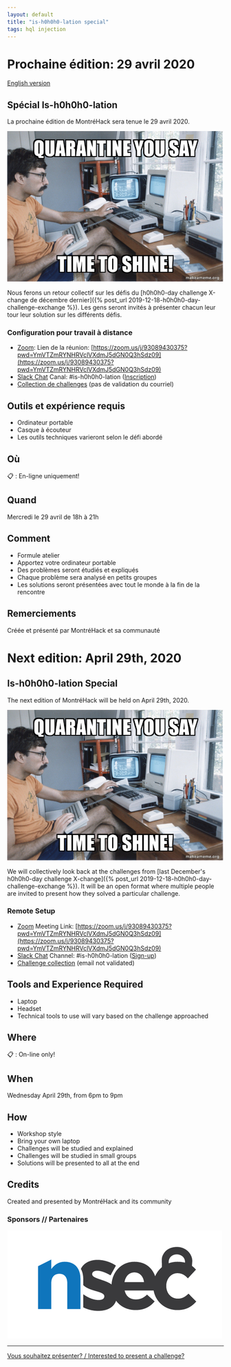 ```yaml
---
layout: default
title: "is-h0h0h0-lation special"
tags: hql injection
---
```


# Prochaine édition: 29 avril 2020

[English version](#english)

## Spécial Is-h0h0h0-lation

La prochaine édition de MontréHack sera tenue le 29 avril 2020.

![is-h0h0h0-lation](/images/20-04_quarantine-you-say.jpg)

Nous ferons un retour collectif sur les défis du [h0h0h0-day challenge X-change de décembre dernier]({% post_url 2019-12-18-h0h0h0-day-challenge-exchange %}).
Les gens seront invités à présenter chacun leur tour leur solution sur les différents défis.

### Configuration pour travail à distance

* [Zoom](https://zoom.us/download): Lien de la réunion: [https://zoom.us/j/93089430375?pwd=YmVTZmRYNHRVclVXdmJ5dGN0Q3hSdz09](https://zoom.us/j/93089430375?pwd=YmVTZmRYNHRVclVXdmJ5dGN0Q3hSdz09)
* [Slack Chat](https://montrehack.slack.com/) Canal: #is-h0h0h0-lation ([Inscription](https://montrehack-slack-signup.herokuapp.com/))
* [Collection de challenges](https://h0h0h0day-xchange.montrehack.ca/) (pas de validation du courriel)

## Outils et expérience requis

* Ordinateur portable
* Casque à écouteur
* Les outils techniques varieront selon le défi abordé

## Où

:clipboard: : En-ligne uniquement!

## Quand

Mercredi le 29 avril de 18h à 21h

## Comment
 
* Formule atelier
* Apportez votre ordinateur portable
* Des problèmes seront étudiés et expliqués
* Chaque problème sera analysé en petits groupes
* Les solutions seront présentées avec tout le monde à la fin de la rencontre

## Remerciements

Créée et présenté par MontréHack et sa communauté


<a id="english"></a>

# Next edition: April 29th, 2020

## Is-h0h0h0-lation Special

The next edition of MontréHack will be held on April 29th, 2020.

![is-h0h0h0-lation](/images/20-04_quarantine-you-say.jpg)

We will collectively look back at the challenges from [last December's h0h0h0-day challenge X-change]({% post_url 2019-12-18-h0h0h0-day-challenge-exchange %}).
It will be an open format where multiple people are invited to present how they solved a particular challenge.

### Remote Setup

* [Zoom](https://zoom.us/download) Meeting Link: [https://zoom.us/j/93089430375?pwd=YmVTZmRYNHRVclVXdmJ5dGN0Q3hSdz09](https://zoom.us/j/93089430375?pwd=YmVTZmRYNHRVclVXdmJ5dGN0Q3hSdz09)
* [Slack Chat](https://montrehack.slack.com/) Channel: #is-h0h0h0-lation ([Sign-up](https://montrehack-slack-signup.herokuapp.com/))
* [Challenge collection](https://h0h0h0day-xchange.montrehack.ca/) (email not validated)

## Tools and Experience Required

* Laptop
* Headset
* Technical tools to use will vary based on the challenge approached

## Where

:clipboard: : On-line only!

## When

Wednesday April 29th, from 6pm to 9pm

## How

* Workshop style
* Bring your own laptop
* Challenges will be studied and explained
* Challenges will be studied in small groups
* Solutions will be presented to all at the end

## Credits

Created and presented by MontréHack and its community


### Sponsors // Partenaires

[![NorthSec](/images/nsec_logo.png)](https://nsec.io/)

<hr/>

[Vous souhaitez présenter? / Interested to present a challenge?](https://github.com/montrehack/montrehack.github.com/wiki/Present-at-Montrehack)
